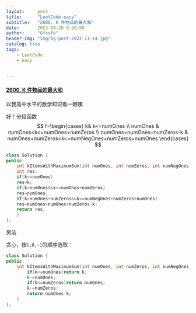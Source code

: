 ```yaml
---
layout:     post
title:      "LeetCode-easy"
subtitle:   "2600. K 件物品的最大和"
date:       2023-04-20 8:30:00
author:     "Gfssfa"
header-img: "img/bg-post-2022-11-14.jpg"
catalog: true
tags:
    - LeetCode
    - easy


---
```


#### [2600. K 件物品的最大和](https://leetcode.cn/problems/k-items-with-the-maximum-sum/)

以我高中水平的数学知识看一眼噢

好！分段函数
$$
f=\begin{cases}
k& k<=numOnes \\
numOnes & numOnes<k<=numOnes+numZeros \\
numOnes+numOnes+numZeros-k & numOnes+numZeros<k<=numNegOnes+numZeros+numOnes 
\end{cases}
$$


```c++
class Solution {
public:
    int kItemsWithMaximumSum(int numOnes, int numZeros, int numNegOnes, int k) {
    int res;
    if(k<=numOnes)
    res=k;
    if(k>numOnes&&k<=numOnes+numZeros)
    res=numOnes;
    if(k>numOnes+numZeros&&k<=numNegOnes+numZeros+numOnes)
    res=numOnes+numOnes+numZeros-k;
    return res;
    }
};
```

 另法

贪心，按`1,0,-1`的顺序选取：

```c++
class Solution {
public:
    int kItemsWithMaximumSum(int numOnes, int numZeros, int numNegOnes, int k) {
        if(k<=numOnes)return k;
        k-=numOnes;
        if(k<=numZeros)return numOnes;
        k-=numZeros;
        return numOnes-k;
    }
};

```

